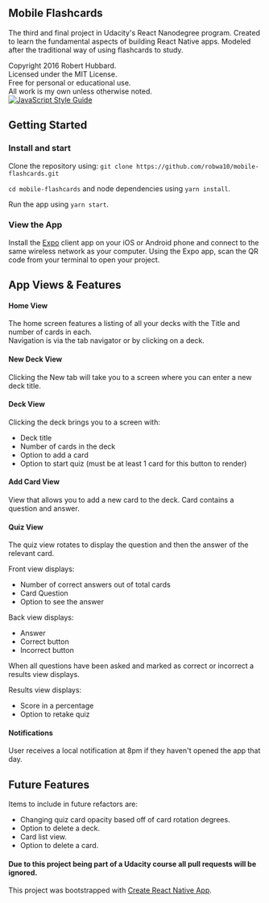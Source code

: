 ## Mobile Flashcards
The third and final project in Udacity's React Nanodegree program. Created to learn the fundamental aspects of building React Native apps. Modeled after the traditional way of using flashcards to study.

Copyright 2016 Robert Hubbard.  
Licensed under the MIT License.  
Free for personal or educational use.  
All work is my own unless otherwise noted.  
[![JavaScript Style Guide](https://cdn.rawgit.com/standard/standard/master/badge.svg)](https://github.com/standard/standard)  

## Getting Started
### Install and start

Clone the repository using:
`git clone https://github.com/robwa10/mobile-flashcards.git`

`cd mobile-flashcards` and node dependencies using `yarn install`.

Run the app using `yarn start`.

### View the App
Install the [Expo](https://expo.io/) client app on your iOS or Android phone and connect to the same wireless network as your computer. Using the Expo app, scan the QR code from your terminal to open your project.

## App Views & Features
#### Home View
The home screen features a listing of all your decks with the Title and number of cards in each.  
Navigation is via the tab navigator or by clicking on a deck.

#### New Deck View
Clicking the New tab will take you to a screen where you can enter a new deck title.

#### Deck View
Clicking the deck brings you to a screen with:  
* Deck title  
* Number of cards in the deck  
* Option to add a card  
* Option to start quiz (must be at least 1 card for this button to render)  

#### Add Card View  
View that allows you to add a new card to the deck. Card contains a question and answer.  

#### Quiz View  
The quiz view rotates to display the question and then the answer of the relevant card.  

Front view displays:  
* Number of correct answers out of total cards  
* Card Question
* Option to see the answer  

Back view displays:
* Answer  
* Correct button
* Incorrect button  

When all questions have been asked and marked as correct or incorrect a results view displays.  

Results view displays:  
* Score in a percentage  
* Option to retake quiz  

#### Notifications  
User receives a local notification at 8pm if they haven't opened the app that day.

## Future Features  
Items to include in future refactors are:  
* Changing quiz card opacity based off of card rotation degrees.  
* Option to delete a deck.  
* Card list view.  
* Option to delete a card.  

#### Due to this project being part of a Udacity course all pull requests will be ignored.  
This project was bootstrapped with [Create React Native App](https://github.com/react-community/create-react-native-app).
